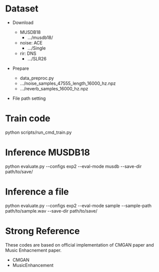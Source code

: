 # Dataset 
- Download
  - MUSDB18
    - .../musdb18/
  - noise: ACE
    - .../Single
  - rir: DNS
    - .../SLR26

- Prepare
  - data_preproc.py
  - .../noise_samples_47555_length_16000_hz.npz
  - .../reverb_samples_16000_hz.npz
  
- File path setting

# Train code
python scripts/run_cmd_train.py

# Inference MUSDB18
python evaluate.py --configs exp2 --eval-mode musdb --save-dir path/to/save/

# Inference a file
python evaluate.py --configs exp2 --eval-mode sample --sample-path path/to/sample.wav --save-dir path/to/save/

# Strong Reference
These codes are based on official implementation of CMGAN paper and Music Enhacnement paper. 
- CMGAN
- MusicEnhancement